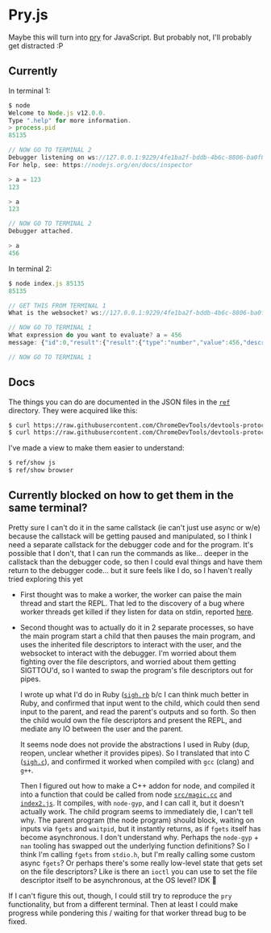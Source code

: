 Pry.js
======

Maybe this will turn into [pry](https://pryrepl.org) for JavaScript.
But probably not, I'll probably get distracted :P

Currently
---------

In terminal 1:

```js
$ node
Welcome to Node.js v12.0.0.
Type ".help" for more information.
> process.pid
85135

// NOW GO TO TERMINAL 2
Debugger listening on ws://127.0.0.1:9229/4fe1ba2f-bddb-4b6c-8806-ba0f8d76d9c9
For help, see: https://nodejs.org/en/docs/inspector

> a = 123
123

> a
123

// NOW GO TO TERMINAL 2
Debugger attached.

> a
456
```

In terminal 2:

```js
$ node index.js 85135
85135

// GET THIS FROM TERMINAL 1
What is the websocket? ws://127.0.0.1:9229/4fe1ba2f-bddb-4b6c-8806-ba0f8d76d9c9

// NOW GO TO TERMINAL 1
What expression do you want to evaluate? a = 456
message: {"id":0,"result":{"result":{"type":"number","value":456,"description":"456"}}}

// NOW GO TO TERMINAL 1
```
Docs
----

The things you can do are documented in the JSON files in the [`ref`](./ref) directory.
They were acquired like this:

```sh
$ curl https://raw.githubusercontent.com/ChromeDevTools/devtools-protocol/master/json/js_protocol.json > ref/js.json
$ curl https://raw.githubusercontent.com/ChromeDevTools/devtools-protocol/master/json/browser_protocol.json > ref/browser.json
```

I've made a view to make them easier to understand:

```sh
$ ref/show js
$ ref/show browser
```

Currently blocked on how to get them in the same terminal?
----------------------------------------------------------

Pretty sure I can't do it in the same callstack (ie can't just use async or w/e)
because the callstack will be getting paused and manipulated, so I think I need
a separate callstack for the debugger code and for the program. It's possible
that I don't, that I can run the commands as like... deeper in the callstack
than the debugger code, so then I could eval things and have them return to
the debugger code... but it sure feels like I do, so I haven't really tried
exploring this yet

* First thought was to make a worker, the worker can paise the main thread and start the REPL.
  That led to the discovery of a bug where worker threads get killed if they listen for data on stdin,
  reported [here](https://github.com/nodejs/node/issues/28144).
* Second thought was to actually do it in 2 separate processes, so have the
  main program start a child that then pauses the main program, and uses the
  inherited file descriptors to interact with the user, and the websocket
  to interact with the debugger. I'm worried about them fighting over the file
  descriptors, and worried about them getting SIGTTOU'd, so I wanted to swap the
  program's file descriptors out for pipes.

  I wrote up what I'd do in Ruby ([`sigh.rb`](./sigh.rb) b/c I can think much
  better in Ruby, and confirmed that input went to the child, which could then
  send input to the parent, and read the parent's outputs and so forth.
  So then the child would own the file descriptors and present the REPL,
  and mediate any IO between the user and the parent.

  It seems node does not provide the abstractions I used in Ruby (dup, reopen,
  unclear whether it provides pipes).
  So I translated that into C ([`sigh.c`](./sigh.c)), and confirmed it worked
  when compiled with `gcc` (clang) and `g++`.

  Then I figured out how to make a C++ addon for node, and compiled it into
  a function that could be called from node [`src/magic.cc`](./src/magic.cc)
  and [`index2.js`](./index2.js). It compiles, with `node-gyp`, and I can call
  it, but it doesn't actually work. The child program seems to immediately die,
  I can't tell why. The parent program (the node program) should block, waiting
  on inputs via `fgets` and `waitpid`, but it instantly returns, as if `fgets`
  itself has become asynchronous.  I don't understand why. Perhaps the
  `node-gyp` + `nan` tooling has swapped out the underlying function definitions?
  So I think I'm calling `fgets` from `stdio.h`, but I'm really calling some
  custom async `fgets`? Or perhaps there's some really low-level state that gets
  set on the file descriptors? Like is there an `ioctl` you can use to set
  the file descriptor itself to be asynchronous, at the OS level? IDK :shrug:

If I can't figure this out, though, I could still try to reproduce the `pry`
functionality, but from a different terminal. Then at least I could make
progress while pondering this / waiting for that worker thread bug to be fixed.
